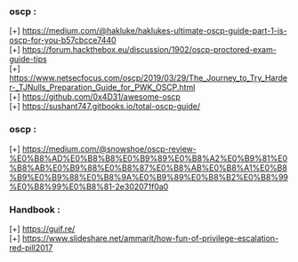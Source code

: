 ### oscp :
[+] https://medium.com/@hakluke/haklukes-ultimate-oscp-guide-part-1-is-oscp-for-you-b57cbcce7440 <br>
[+] https://forum.hackthebox.eu/discussion/1902/oscp-proctored-exam-guide-tips<br>
[+] https://www.netsecfocus.com/oscp/2019/03/29/The_Journey_to_Try_Harder-_TJNulls_Preparation_Guide_for_PWK_OSCP.html <br>
[+] https://github.com/0x4D31/awesome-oscp<br>
[+] https://sushant747.gitbooks.io/total-oscp-guide/ <br>

### oscp :
[+] https://medium.com/@snowshoe/oscp-review-%E0%B8%AD%E0%B8%B8%E0%B9%89%E0%B8%A2%E0%B9%81%E0%B8%AB%E0%B9%88%E0%B8%87%E0%B8%AB%E0%B8%A1%E0%B8%B9%E0%B9%88%E0%B8%9A%E0%B9%89%E0%B8%B2%E0%B8%99%E0%B8%99%E0%B8%81-2e302071f0a0 <br>

### Handbook :
[+] https://guif.re/ <br>
[+] https://www.slideshare.net/ammarit/how-fun-of-privilege-escalation-red-pill2017<br>
